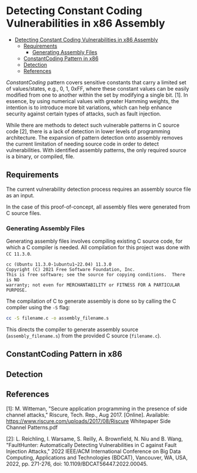 # Detecting Constant Coding Vulnerabilities in x86 Assembly

- [Detecting Constant Coding Vulnerabilities in x86 Assembly](#detecting-constant-coding-vulnerabilities-in-x86-assembly)
  - [Requirements](#requirements)
    - [Generating Assembly Files](#generating-assembly-files)
  - [ConstantCoding Pattern in x86](#constantcoding-pattern-in-x86)
  - [Detection](#detection)
  - [References](#references)

*ConstantCoding* pattern covers sensitive constants that carry a limited set of values/states, e.g., 0, 1, 0xFF, where these constant values can be easily modified from one to another within the set by modifying a single bit. [1]. In essence, by using numerical values with greater Hamming weights, the intention is to introduce more bit variations, which can help enhance security against certain types of attacks, such as fault injection.

While there are methods to detect such vulnerable patterns in C source code [2], there is a lack of detection in lower levels of programming architecture. The expansion of pattern detection onto assembly removes the current limitation of needing source code in order to detect vulnerabilities. With identified assembly patterns, the only required source is a binary, or compiled, file.

## Requirements

The current vulnerability detection process requires an assembly source file as an input.

In the case of this proof-of-concept, all assembly files were generated from C source files.

### Generating Assembly Files

Generating assembly files involves compiling existing C source code, for which a C compiler is needed. All compilation for this project was done with `CC 11.3.0`.

```terminal
cc (Ubuntu 11.3.0-1ubuntu1~22.04) 11.3.0
Copyright (C) 2021 Free Software Foundation, Inc.
This is free software; see the source for copying conditions.  There is NO
warranty; not even for MERCHANTABILITY or FITNESS FOR A PARTICULAR PURPOSE.
```

The compilation of C to generate assembly is done so by calling the C compiler using the `-S` flag:

```bash
cc -S filename.c -o assembly_filename.s
```

This directs the compiler to generate assembly source (`assembly_filename.s`) from the provided C source (`filename.c`).

## ConstantCoding Pattern in x86

## Detection



## References

[1]: M. Witteman, "Secure application programming in the presence of side channel attacks," Riscure, Tech. Rep., Aug 2017. [Online]. Available: <https://www.riscure.com/uploads/2017/08/Riscure> Whitepaper Side Channel Patterns.pdf

[2]: L. Reichling, I. Warsame, S. Reilly, A. Brownfield, N. Niu and B. Wang, "FaultHunter: Automatically Detecting Vulnerabilities in C against Fault Injection Attacks," 2022 IEEE/ACM International Conference on Big Data Computing, Applications and Technologies (BDCAT), Vancouver, WA, USA, 2022, pp. 271-276, doi: 10.1109/BDCAT56447.2022.00045.
